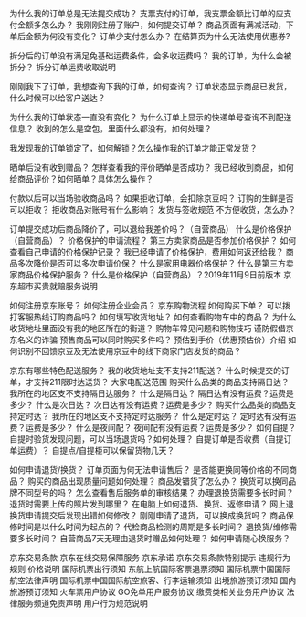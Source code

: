 为什么我的订单总是无法提交成功？
支票支付的订单，我支票金额比订单的应支付金额多怎么办？
我刚刚注册了账户，如何提交订单？
商品页面有满减活动，下单后金额为何没有变化？
订单少支付怎么办？
在结算页为什么无法使用优惠券?

拆分后的订单没有满足免基础运费条件，会多收运费吗？
我的订单，为什么会被拆分？
拆分订单运费收取说明

刚刚我下了订单，我想查询下我的订单，如何查询？
订单状态显示商品已发货，什么时候可以给客户送达？

为什么我的订单状态一直没有变化？
为什么订单上显示的快递单号查询不到配送信息？
收到的怎么是空包，里面什么都没有，如何处理？

我发现我的订单锁定了，如何解锁？怎么操作我的订单才能正常发货？

晒单后没有收到赠品？
怎样查看我的评价晒单是否成功？
我已经收到商品，如何给商品评价？如何晒单？具体怎么操作？

付款以后可以当场验收商品吗？
如果拒收订单，会扣除京豆吗？
订购的生鲜是否可以拒收？
拒收商品对账号有什么影响？
发货与签收规范
不方便收货，怎么办？

订单提交成功后商品降价了，可以退给我差价吗？（自营商品）
什么是价格保护（自营商品）？
价格保护的申请流程？
第三方卖家商品是否参加价格保护？
如何查看自己申请的价格保护记录？
我已经申请了价格保护，费用如何返还给我？
商品多次降价是否可以多次申请价保？
什么是家用电器价格保护？
什么是第三方卖家商品价格保护服务？
什么是价格保护（自营商品）？2019年11月9日前版本
京东超市买贵就赔服务说明

如何注册京东账号？
如何注册企业会员？
京东购物流程
如何购买下单？
可以拨打客服热线订购商品吗？
如何填写收货地址？
如何查看购物车中的商品？
为什么收货地址里面没有我的地区所在的街道？
购物车常见问题和购物技巧
谨防假借京东名义的诈骗
预售商品可以同时购买多件吗？
预估到手价（优惠预估价）介绍
如何识别不回馈京豆及无法使用京豆中的线下商家门店发货的商品？

京东有哪些特色配送服务？
我的收货地址支不支持211配送？
什么时候提交的订单，才支持211限时达送货？
大家电配送范围
购买什么品类的商品支持隔日达？
我所在的地区支不支持隔日达服务？
什么是隔日达？
隔日达有没有运费？运费是多少？
什么是次日达？
次日达有没有运费？运费是多少？
购买什么品类的商品支持定时达？
我所在的地区支不支持定时达服务？
什么是定时达？
定时达有没有运费？运费是多少？
什么是夜间配？
夜间配有没有运费？运费是多少？
如何自提？
自提时验货发现问题，可以当场退货吗？如何处理？
自提订单是否收费（自提订单运费）？
自提点/自提柜可以保留货物几天？

如何申请退货/换货？
订单页面为何无法申请售后？
是否能更换同等价格的不同商品？
购买的商品出现质量问题如何处理？
商品发错货了怎么办？
换货可以换同品牌不同型号的吗？
怎么查看售后服务单的审核结果？
办理退换货需要多长时间？
退货时需要上传的照片发到哪里？
在电脑上如何退货、换货、返修申请？
网上退换货申请提交后发现出错如何修改？
刚刚申请了退货，可以换成换货吗？
商品保修时间是以什么时间为起点的？
代检商品检测的周期是多长时间？
退换货/维修需要多长时间？
自营商品7天无理由退货时赠品如何处理？
如何申请随心换服务？

京东交易条款
京东在线交易保障服务
京东承诺
京东交易条款特别提示
违规行为规则
价格说明
国际机票出行须知
东航上航国际客票退票须知
国际机票中国国际航空法律声明
国际机票中国国际航空旅客、行李运输须知
出境旅游预订须知
国内旅游预订须知
火车票用户协议
GO免单用户服务协议
缴费类相关业务用户协议
法律服务频道免责声明
用户行为规范说明